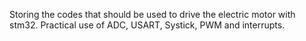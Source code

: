 Storing the codes that should be used to drive the electric motor with stm32. Practical use of ADC, USART, Systick, PWM and interrupts.
